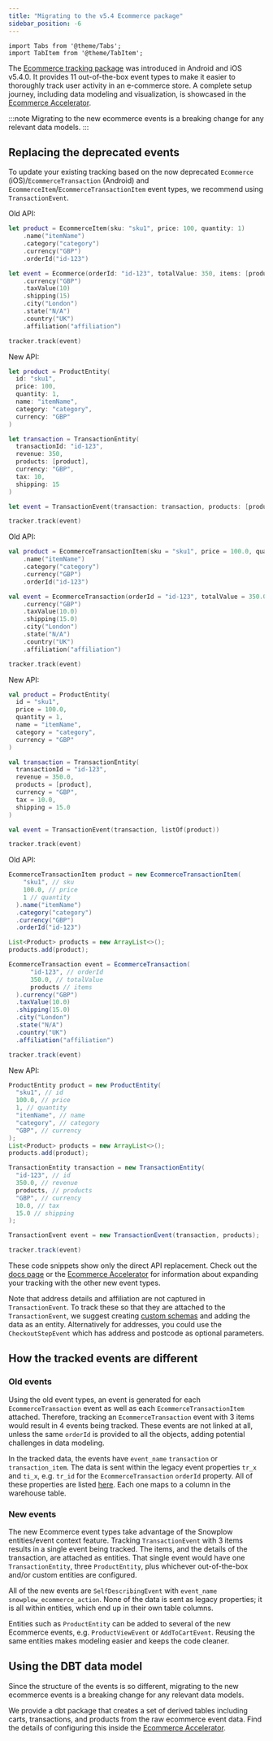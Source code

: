 ```yaml
---
title: "Migrating to the v5.4 Ecommerce package"
sidebar_position: -6
---
```


```mdx-code-block
import Tabs from '@theme/Tabs';
import TabItem from '@theme/TabItem';
```

The [Ecommerce tracking package](docs/collecting-data/collecting-from-own-applications/mobile-trackers/tracking-events/ecommerce-tracking/index.md) was introduced in Android and iOS v5.4.0. It provides 11 out-of-the-box event types to make it easier to thoroughly track user activity in an e-commerce store. A complete setup journey, including data modeling and visualization, is showcased in the [Ecommerce Accelerator](https://snowplow.io/data-product-accelerators/ecommerce-analytics-dpa/).

:::note
Migrating to the new ecommerce events is a breaking change for any relevant data models.
:::

## Replacing the deprecated events

To update your existing tracking based on the now deprecated `Ecommerce` (iOS)/`EcommerceTransaction` (Android) and `EcommerceItem`/`EcommerceTransactionItem` event types, we recommend using `TransactionEvent`.

<Tabs groupId="platform" queryString>
  <TabItem value="ios" label="iOS" default>
Old API:

```swift
let product = EcommerceItem(sku: "sku1", price: 100, quantity: 1)
    .name("itemName")       
    .category("category")       
    .currency("GBP")
    .orderId("id-123")

let event = Ecommerce(orderId: "id-123", totalValue: 350, items: [product])   
    .currency("GBP")
    .taxValue(10)
    .shipping(15)
    .city("London")
    .state("N/A")
    .country("UK")
    .affiliation("affiliation")

tracker.track(event)
```
New API:

```swift
let product = ProductEntity(
  id: "sku1", 
  price: 100,
  quantity: 1,
  name: "itemName",
  category: "category", 
  currency: "GBP"
)

let transaction = TransactionEntity(
  transactionId: "id-123", 
  revenue: 350, 
  products: [product],
  currency: "GBP",
  tax: 10,
  shipping: 15
)

let event = TransactionEvent(transaction: transaction, products: [product])

tracker.track(event)
```

  </TabItem>
  <TabItem value="android" label="Android (Kotlin)">
Old API:

```kotlin
val product = EcommerceTransactionItem(sku = "sku1", price = 100.0, quantity = 1)
    .name("itemName")       
    .category("category")       
    .currency("GBP")
    .orderId("id-123")

val event = EcommerceTransaction(orderId = "id-123", totalValue = 350.0, items = listOf(product))   
    .currency("GBP")
    .taxValue(10.0)
    .shipping(15.0)
    .city("London")
    .state("N/A")
    .country("UK")
    .affiliation("affiliation")

tracker.track(event)
```
New API:

```kotlin
val product = ProductEntity(
  id = "sku1", 
  price = 100.0,
  quantity = 1,
  name = "itemName",
  category = "category", 
  currency = "GBP"
)

val transaction = TransactionEntity(
  transactionId = "id-123", 
  revenue = 350.0, 
  products = [product],
  currency = "GBP",
  tax = 10.0,
  shipping = 15.0
)

val event = TransactionEvent(transaction, listOf(product))

tracker.track(event)
```

  </TabItem>
  <TabItem value="android-java" label="Android (Java)">
Old API:

```java
EcommerceTransactionItem product = new EcommerceTransactionItem(
    "sku1", // sku
    100.0, // price
    1 // quantity
  ).name("itemName")       
  .category("category")       
  .currency("GBP")
  .orderId("id-123")

List<Product> products = new ArrayList<>();
products.add(product);

EcommerceTransaction event = EcommerceTransaction(
      "id-123", // orderId
      350.0, // totalValue
      products // items
  ).currency("GBP")
  .taxValue(10.0)
  .shipping(15.0)
  .city("London")
  .state("N/A")
  .country("UK")
  .affiliation("affiliation")

tracker.track(event)
```
New API:

```java
ProductEntity product = new ProductEntity(
  "sku1", // id
  100.0, // price
  1, // quantity
  "itemName", // name
  "category", // category
  "GBP", // currency
);
List<Product> products = new ArrayList<>();
products.add(product);

TransactionEntity transaction = new TransactionEntity(
  "id-123", // id
  350.0, // revenue
  products, // products
  "GBP", // currency
  10.0, // tax
  15.0 // shipping
);

TransactionEvent event = new TransactionEvent(transaction, products);

tracker.track(event)
```
  </TabItem>
</Tabs>

These code snippets show only the direct API replacement. Check out the [docs page](docs/collecting-data/collecting-from-own-applications/mobile-trackers/tracking-events/ecommerce-tracking/index.md) or the [Ecommerce Accelerator](https://snowplow.io/data-product-accelerators/ecommerce-analytics-dpa/) for information about expanding your tracking with the other new event types.

Note that address details and affiliation are not captured in `TransactionEvent`. To track these so that they are attached to the `TransactionEvent`, we suggest creating [custom schemas](docs/collecting-data/collecting-from-own-applications/mobile-trackers/custom-tracking-using-schemas/index.md) and adding the data as an entity. Alternatively for addresses, you could use the `CheckoutStepEvent` which has address and postcode as optional parameters.

## How the tracked events are different

### Old events
Using the old event types, an event is generated for each `EcommerceTransaction` event as well as each `EcommerceTransactionItem` attached. Therefore, tracking an `EcommerceTransaction` event with 3 items would result in 4 events being tracked. These events are not linked at all, unless the same `orderId` is provided to all the objects, adding potential challenges in data modeling.

In the tracked data, the events have `event_name` `transaction` or `transaction_item`. The data is sent within the legacy event properties `tr_x` and `ti_x`, e.g. `tr_id` for the `EcommerceTransaction` `orderId` property. All of these properties are listed [here](docs/collecting-data/collecting-from-own-applications/snowplow-tracker-protocol/index.md). Each one maps to a column in the warehouse table.

### New events
The new Ecommerce event types take advantage of the Snowplow entities/event context feature. Tracking `TransactionEvent` with 3 items results in a single event being tracked. The items, and the details of the transaction, are attached as entities. That single event would have one `TransactionEntity`, three `ProductEntity`, plus whichever out-of-the-box and/or custom entities are configured.

All of the new events are `SelfDescribingEvent` with `event_name` `snowplow_ecommerce_action`. None of the data is sent as legacy properties; it is all within entities, which end up in their own table columns.

Entities such as `ProductEntity` can be added to several of the new Ecommerce events, e.g. `ProductViewEvent` or `AddToCartEvent`. Reusing the same entities makes modeling easier and keeps the code cleaner.

## Using the DBT data model

Since the structure of the events is so different, migrating to the new ecommerce events is a breaking change for any relevant data models.

We provide a dbt package that creates a set of derived tables including carts, transactions, and products from the raw ecommerce event data. Find the details of configuring this inside the [Ecommerce Accelerator](https://snowplow.io/data-product-accelerators/ecommerce-analytics-dpa/).
